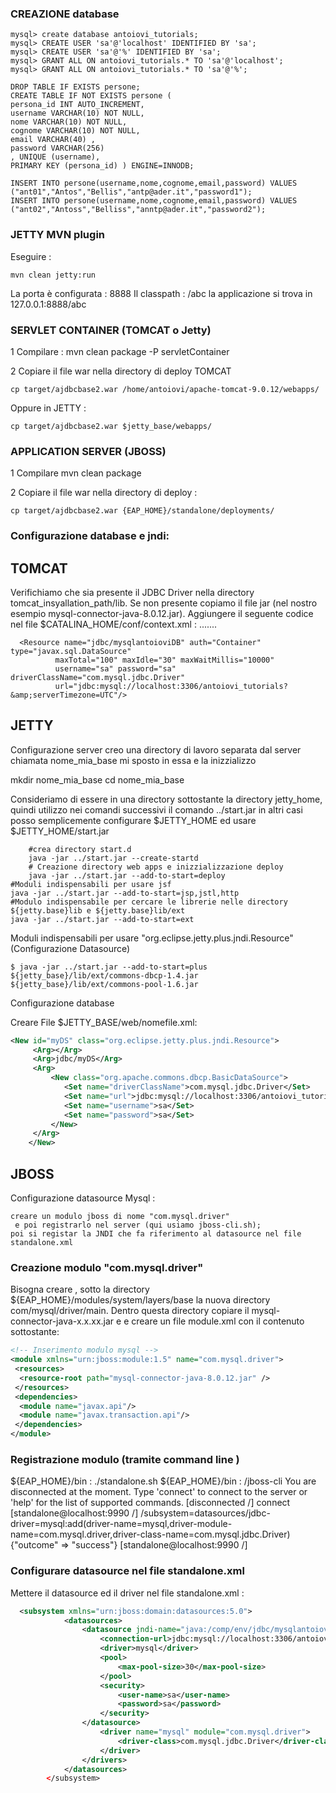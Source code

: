 ### CREAZIONE database
```
mysql> create database antoiovi_tutorials;
mysql> CREATE USER 'sa'@'localhost' IDENTIFIED BY 'sa';
mysql> CREATE USER 'sa'@'%' IDENTIFIED BY 'sa'; 
mysql> GRANT ALL ON antoiovi_tutorials.* TO 'sa'@'localhost';
mysql> GRANT ALL ON antoiovi_tutorials.* TO 'sa'@'%';

DROP TABLE IF EXISTS persone;
CREATE TABLE IF NOT EXISTS persone ( 
persona_id INT AUTO_INCREMENT, 
username VARCHAR(10) NOT NULL,
nome VARCHAR(10) NOT NULL,
cognome VARCHAR(10) NOT NULL,
email VARCHAR(40) ,
password VARCHAR(256) 
, UNIQUE (username), 
PRIMARY KEY (persona_id) ) ENGINE=INNODB;

INSERT INTO persone(username,nome,cognome,email,password) VALUES ("ant01","Antos","Bellis","antp@ader.it","password1"); 
INSERT INTO persone(username,nome,cognome,email,password) VALUES ("ant02","Antoss","Belliss","anntp@ader.it","password2");
```
### JETTY MVN plugin
Eseguire :

	mvn clean jetty:run

La porta è configurata : 	<port>8888</port>
Il classpath :  <contextPath>/abc</contextPath>
la applicazione si trova in 127.0.0.1:8888/abc

### SERVLET CONTAINER (TOMCAT o Jetty)

1 Compilare : mvn clean package -P servletContainer

2 Copiare il file war nella directory di deploy  TOMCAT 

	cp target/ajdbcbase2.war /home/antoiovi/apache-tomcat-9.0.12/webapps/

Oppure in JETTY :

	cp target/ajdbcbase2.war $jetty_base/webapps/

### APPLICATION SERVER (JBOSS)

1 Compilare mvn clean package

2 Copiare il file war nella directory di deploy :

	cp target/ajdbcbase2.war {EAP_HOME}/standalone/deployments/


### Configurazione database e jndi:
## TOMCAT 
Verifichiamo che sia presente il JDBC Driver nella directory tomcat_insyallation_path/lib. Se non presente copiamo il file jar (nel nostro esempio mysql-connector-java-8.0.12.jar). Aggiungere il seguente codice nel file $CATALINA_HOME/conf/context.xml : .......

	  <Resource name="jdbc/mysqlantoioviDB" auth="Container" type="javax.sql.DataSource"
              maxTotal="100" maxIdle="30" maxWaitMillis="10000"
              username="sa" password="sa" driverClassName="com.mysql.jdbc.Driver"
              url="jdbc:mysql://localhost:3306/antoiovi_tutorials?&amp;serverTimezone=UTC"/> 




## JETTY
Configurazione server creo una directory di lavoro separata dal server chiamata nome_mia_base mi sposto in essa e la inizzializzo

mkdir nome_mia_base cd nome_mia_base

Consideriamo di essere in una directory sottostante la directory jetty_home, quindi utilizzo nei comandi successivi il comando ../start.jar
 in altri casi  posso semplicemente configurare $JETTY_HOME ed usare $JETTY_HOME/start.jar

        #crea directory start.d
        java -jar ../start.jar --create-startd
        # Creazione directory web apps e inizzializzazione deploy
		java -jar ../start.jar --add-to-start=deploy
	#Moduli indispensabili per usare jsf 
	java -jar ../start.jar --add-to-start=jsp,jstl,http
	#Modulo indispensabile per cercare le librerie nelle directory ${jetty.base}lib e ${jetty.base}lib/ext 
	java -jar ../start.jar --add-to-start=ext

Moduli indispensabili per usare "org.eclipse.jetty.plus.jndi.Resource" (Configurazione Datasource)
```
$ java -jar ../start.jar --add-to-start=plus
${jetty_base}/lib/ext/commons-dbcp-1.4.jar ${jetty_base}/lib/ext/commons-pool-1.6.jar
```
Configurazione database

Creare File $JETTY_BASE/web/nomefile.xml:

```XML
<New id="myDS" class="org.eclipse.jetty.plus.jndi.Resource">
     <Arg></Arg>
     <Arg>jdbc/myDS</Arg>
     <Arg>
         <New class="org.apache.commons.dbcp.BasicDataSource">
            <Set name="driverClassName">com.mysql.jdbc.Driver</Set>
            <Set name="url">jdbc:mysql://localhost:3306/antoiovi_tutorials?&amp;serverTimezone=UTC</Set>
            <Set name="username">sa</Set>
            <Set name="password">sa</Set>
         </New>
     </Arg>
    </New>
```

## JBOSS

Configurazione datasource Mysql :



    creare un modulo jboss di nome "com.mysql.driver"
     e poi registrarlo nel server (qui usiamo jboss-cli.sh);
    poi si registar la JNDI che fa riferimento al datasource nel file standalone.xml


### Creazione modulo  "com.mysql.driver"
Bisogna creare , sotto la directory ${EAP_HOME}/modules/system/layers/base
la nuova directory  com/mysql/driver/main.
Dentro questa directory copiare il mysql-connector-java-x.x.xx.jar e  e creare un file module.xml con il contenuto sottostante:
```XML
<!-- Inserimento modulo mysql -->
<module xmlns="urn:jboss:module:1.5" name="com.mysql.driver">
 <resources>
  <resource-root path="mysql-connector-java-8.0.12.jar" />
 </resources>
 <dependencies>
  <module name="javax.api"/>
  <module name="javax.transaction.api"/>
 </dependencies>
</module>
```
### Registrazione modulo (tramite command line )
${EAP_HOME}/bin : ./standalone.sh
${EAP_HOME}/bin : /jboss-cli
You are disconnected at the moment. Type 'connect' to connect to the server or 'help' for the list of supported commands.
[disconnected /] connect
[standalone@localhost:9990 /] /subsystem=datasources/jdbc-driver=mysql:add(driver-name=mysql,driver-module-name=com.mysql.driver,driver-class-name=com.mysql.jdbc.Driver)
    {"outcome" => "success"}
    [standalone@localhost:9990 /] 

### Configurare datasource nel file standalone.xml
Mettere il datasource ed il driver nel file standalone.xml :

```XML
  <subsystem xmlns="urn:jboss:domain:datasources:5.0">
            <datasources>
                <datasource jndi-name="java:/comp/env/jdbc/mysqlantoioviDB" pool-name="MysqlPools" enabled="true" use-java-context="true">
                    <connection-url>jdbc:mysql://localhost:3306/antoiovi_tutorials?&amp;serverTimezone=UTC</connection-url>
                    <driver>mysql</driver>
                    <pool>
                        <max-pool-size>30</max-pool-size>
                    </pool>
                    <security>
                        <user-name>sa</user-name>
                        <password>sa</password>
                    </security>
                </datasource>
                    <driver name="mysql" module="com.mysql.driver">
                        <driver-class>com.mysql.jdbc.Driver</driver-class>
                    </driver>
                </drivers>
            </datasources>
        </subsystem>
```

